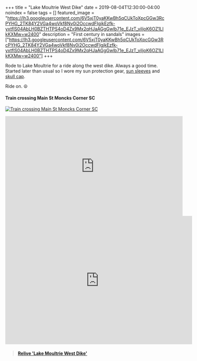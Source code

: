 +++
title =  "Lake Moultrie West Dike"
date = 2019-08-04T12:30:00-04:00
noindex = false
tags = []
featured_image = "https://lh3.googleusercontent.com/6V5xjT0yaKKwBh5qCUkToXpcGGw3RcPYHG_2TK84Y2VGa4woVkf8Nv0i2OccwdFIgjkEzfk-yxtflS04AbLH0BZTHTPS4oD4Zx9Mx2qHJaAGgGwlb71e_EJzT_viljoK6OZ1LIkKXMw=w2400"
description = "First century in sandals"
images = ["https://lh3.googleusercontent.com/6V5xjT0yaKKwBh5qCUkToXpcGGw3RcPYHG_2TK84Y2VGa4woVkf8Nv0i2OccwdFIgjkEzfk-yxtflS04AbLH0BZTHTPS4oD4Zx9Mx2qHJaAGgGwlb71e_EJzT_viljoK6OZ1LIkKXMw=w2400"]
+++

Rode to Lake Moultrie for a ride along the west dike. Always a good time. Started later than usual so I wore my sun protection gear,  [sun sleeves](https://www.amazon.com/gp/product/B00LXUN8DC/ref=ppx_yo_dt_b_search_asin_title?ie=UTF8&psc=1) and [skull cap](https://www.amazon.com/gp/product/B002IY8DBE/ref=ppx_yo_dt_b_search_asin_title?ie=UTF8&psc=1).

Ride on. ☮

#### Train crossing Main St Moncks Corner SC
[![Train crossing Main St Moncks Corner SC](https://lh3.googleusercontent.com/agEjmpoSkQAgDEAITZpzObg8aZeqGNr-QEZYKiJtUNPpEO_pdpw4tZ4EqSDPb5OW7O5T38LAdI1KlqMQKLJVjSUlYiORQq_Uevw4jDCzhlkCHxHFWDdUcS4szKHuU5FRPJ-2S_zHKc0=w2400)](https://lh3.googleusercontent.com/agEjmpoSkQAgDEAITZpzObg8aZeqGNr-QEZYKiJtUNPpEO_pdpw4tZ4EqSDPb5OW7O5T38LAdI1KlqMQKLJVjSUlYiORQq_Uevw4jDCzhlkCHxHFWDdUcS4szKHuU5FRPJ-2S_zHKc0=w2400)

<iframe width="560" height="315" src="https://www.youtube.com/embed/ttXr6unz328" frameborder="0" allow="accelerometer; autoplay; encrypted-media; gyroscope; picture-in-picture" allowfullscreen></iframe>

<iframe height='405' width='590' frameborder='0' allowtransparency='true' scrolling='no' src='https://www.strava.com/activities/2590633849/embed/fd764274ef6ca67a1819d2ebed3b1cb9306eb16e'></iframe>

<blockquote class="embedly-card" data-card-controls="0" data-card-key="f1631a41cb254ca5b035dc5747a5bd75"><h4><a href="https://www.relive.cc/view/gh38459152737?r=embed-site">Relive 'Lake Moultrie West Dike'</a></h4></blockquote>
        <script async src="https://cdn.embedly.com/widgets/platform.js" charset="UTF-8"></script>
